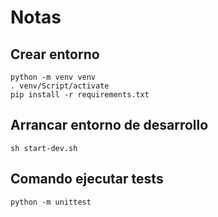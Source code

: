 # Notas

## Crear entorno

    python -m venv venv
    . venv/Script/activate
    pip install -r requirements.txt

## Arrancar entorno de desarrollo

    sh start-dev.sh

## Comando ejecutar tests

    python -m unittest